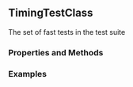 ## <a id="Peeves.TestUtils.TimingTestClass">TimingTestClass</a>
The set of fast tests in the test suite

### Properties and Methods


### Examples
